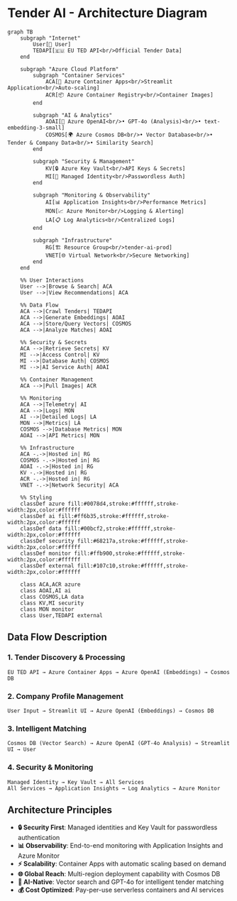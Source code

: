# Tender AI - Architecture Diagram

```mermaid
graph TB
    subgraph "Internet"
        User[👤 User]
        TEDAPI[🇪🇺 EU TED API<br/>Official Tender Data]
    end

    subgraph "Azure Cloud Platform"
        subgraph "Container Services"
            ACA[🚀 Azure Container Apps<br/>Streamlit Application<br/>Auto-scaling]
            ACR[📦 Azure Container Registry<br/>Container Images]
        end

        subgraph "AI & Analytics"
            AOAI[🧠 Azure OpenAI<br/>• GPT-4o (Analysis)<br/>• text-embedding-3-small]
            COSMOS[🌍 Azure Cosmos DB<br/>• Vector Database<br/>• Tender & Company Data<br/>• Similarity Search]
        end

        subgraph "Security & Management"
            KV[🔒 Azure Key Vault<br/>API Keys & Secrets]
            MI[🔐 Managed Identity<br/>Passwordless Auth]
        end

        subgraph "Monitoring & Observability"
            AI[📊 Application Insights<br/>Performance Metrics]
            MON[📈 Azure Monitor<br/>Logging & Alerting]
            LA[📋 Log Analytics<br/>Centralized Logs]
        end

        subgraph "Infrastructure"
            RG[🏗️ Resource Group<br/>tender-ai-prod]
            VNET[🌐 Virtual Network<br/>Secure Networking]
        end
    end

    %% User Interactions
    User -->|Browse & Search| ACA
    User -->|View Recommendations| ACA

    %% Data Flow
    ACA -->|Crawl Tenders| TEDAPI
    ACA -->|Generate Embeddings| AOAI
    ACA -->|Store/Query Vectors| COSMOS
    ACA -->|Analyze Matches| AOAI
    
    %% Security & Secrets
    ACA -->|Retrieve Secrets| KV
    MI -->|Access Control| KV
    MI -->|Database Auth| COSMOS
    MI -->|AI Service Auth| AOAI

    %% Container Management
    ACA -->|Pull Images| ACR

    %% Monitoring
    ACA -->|Telemetry| AI
    ACA -->|Logs| MON
    AI -->|Detailed Logs| LA
    MON -->|Metrics| LA
    COSMOS -->|Database Metrics| MON
    AOAI -->|API Metrics| MON

    %% Infrastructure
    ACA -.->|Hosted in| RG
    COSMOS -.->|Hosted in| RG
    AOAI -.->|Hosted in| RG
    KV -.->|Hosted in| RG
    ACR -.->|Hosted in| RG
    VNET -.->|Network Security| ACA

    %% Styling
    classDef azure fill:#0078d4,stroke:#ffffff,stroke-width:2px,color:#ffffff
    classDef ai fill:#ff6b35,stroke:#ffffff,stroke-width:2px,color:#ffffff
    classDef data fill:#00bcf2,stroke:#ffffff,stroke-width:2px,color:#ffffff
    classDef security fill:#68217a,stroke:#ffffff,stroke-width:2px,color:#ffffff
    classDef monitor fill:#ffb900,stroke:#ffffff,stroke-width:2px,color:#ffffff
    classDef external fill:#107c10,stroke:#ffffff,stroke-width:2px,color:#ffffff

    class ACA,ACR azure
    class AOAI,AI ai
    class COSMOS,LA data
    class KV,MI security
    class MON monitor
    class User,TEDAPI external
```

## Data Flow Description

### 1. Tender Discovery & Processing
```
EU TED API → Azure Container Apps → Azure OpenAI (Embeddings) → Cosmos DB
```

### 2. Company Profile Management
```
User Input → Streamlit UI → Azure OpenAI (Embeddings) → Cosmos DB
```

### 3. Intelligent Matching
```
Cosmos DB (Vector Search) → Azure OpenAI (GPT-4o Analysis) → Streamlit UI → User
```

### 4. Security & Monitoring
```
Managed Identity → Key Vault → All Services
All Services → Application Insights → Log Analytics → Azure Monitor
```

## Architecture Principles

- **🔒 Security First**: Managed identities and Key Vault for passwordless authentication
- **📊 Observability**: End-to-end monitoring with Application Insights and Azure Monitor  
- **⚡ Scalability**: Container Apps with automatic scaling based on demand
- **🌐 Global Reach**: Multi-region deployment capability with Cosmos DB
- **🧠 AI-Native**: Vector search and GPT-4o for intelligent tender matching
- **💰 Cost Optimized**: Pay-per-use serverless containers and AI services
